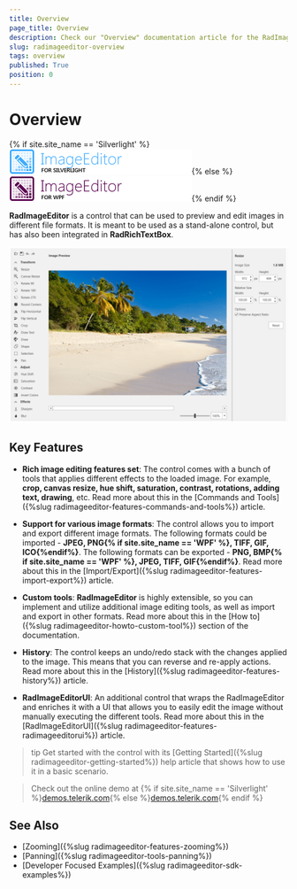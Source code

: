 ```yaml
---
title: Overview
page_title: Overview
description: Check our "Overview" documentation article for the RadImageEditor WPF control.
slug: radimageeditor-overview
tags: overview
published: True
position: 0
---
```


# Overview


{% if site.site_name == 'Silverlight' %}![](images/RadImageEditor_Overview_sl.png){% else %}![](images/RadImageEditor_Overview_wpf.png){% endif %}

__RadImageEditor__ is a control that can be used to preview and edit images in different file formats. It is meant to be used as a stand-alone control, but has also been integrated in __RadRichTextBox__.         

![](images/radimageeditor-overview-1.png)

## Key Features

* __Rich image editing features set__: The control comes with a bunch of tools that applies different effects to the loaded image. For example, __crop, canvas resize, hue shift, saturation, contrast, rotations, adding text, drawing__, etc. Read more about this in the [Commands and Tools]({%slug radimageeditor-features-commands-and-tools%}) article.

* __Support for various image formats__: The control allows you to import and export different image formats. The following formats could be imported - __JPEG, PNG{% if site.site_name == 'WPF' %}, TIFF, GIF, ICO{%endif%}__. The following formats can be exported - __PNG, BMP{% if site.site_name == 'WPF' %}, JPEG, TIFF, GIF{%endif%}__. Read more about this in the [Import/Export]({%slug radimageeditor-features-import-export%}) article.

* __Custom tools__: __RadImageEditor__ is highly extensible, so you can implement and utilize additional image editing tools, as well as import and export in other formats. Read more about this in the [How to]({%slug radimageeditor-howto-custom-tool%}) section of the documentation.

* __History__: The control keeps an undo/redo stack with the changes applied to the image. This means that you can reverse and re-apply actions. Read more about this in the [History]({%slug radimageeditor-features-history%}) article.

* __RadImageEditorUI__: An additional control that wraps the RadImageEditor and enriches it with a UI that allows you to easily edit the image without manually executing the different tools. Read more about this in the [RadImageEditorUI]({%slug radimageeditor-features-radimageeditorui%}) article.

>tip Get started with the control with its [Getting Started]({%slug radimageeditor-getting-started%}) help article that shows how to use it in a basic scenario.

> Check out the online demo at {% if site.site_name == 'Silverlight' %}[demos.telerik.com](https://demos.telerik.com/silverlight/#ImageEditor/FirstLook){% else %}[demos.telerik.com](https://demos.telerik.com/wpf/){% endif %}

## See Also   
 * [Zooming]({%slug radimageeditor-features-zooming%})
 * [Panning]({%slug radimageeditor-tools-panning%})
 * [Developer Focused Examples]({%slug radimageeditor-sdk-examples%})
